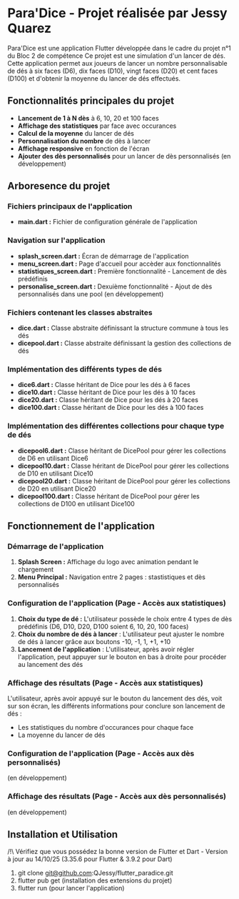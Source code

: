 # Para'Dice - Projet réalisée par Jessy Quarez

Para'Dice est une application Flutter développée dans le cadre du projet n°1 du Bloc 2 de compétence
Ce projet est une simulation d'un lancer de dés. 
Cette application permet aux joueurs de lancer un nombre personnalisable de dés à six faces (D6), dix faces (D10), vingt faces (D20) et cent faces (D100) et d'obtenir la moyenne du lancer de dés effectués.

## Fonctionnalités principales du projet
- **Lancement de 1 à N dès** à 6, 10, 20 et 100 faces
- **Affichage des statistiques** par face avec occurances
- **Calcul de la moyenne** du lancer de dés
- **Personnalisation du nombre** de dès à lancer
- **Affichage responsive** en fonction de l'écran
- **Ajouter des dès personnalisés** pour un lancer de dès personnalisés (en développement)

## Arboresence du projet

### Fichiers principaux de l'application
- **main.dart :** Fichier de configuration générale de l'application

### Navigation sur l'application
- **splash_screen.dart :** Écran de démarrage de l'application
- **menu_screen.dart :** Page d'accueil pour accèder aux fonctionnalités
- **statistiques_screen.dart :** Première fonctionnalité - Lancement de dès prédéfinis
- **personalise_screen.dart :** Dexuième fonctionnalité - Ajout de dès personnalisés dans une pool (en développement)

### Fichiers contenant les classes abstraites
- **dice.dart :** Classe abstraite définissant la structure commune à tous les dés
- **dicepool.dart :** Classe abstraite définissant la gestion des collections de dés

### Implémentation des différents types de dés
- **dice6.dart :** Classe héritant de Dice pour les dés à 6 faces
- **dice10.dart :** Classe héritant de Dice pour les dés à 10 faces
- **dice20.dart :** Classe héritant de Dice pour les dés à 20 faces
- **dice100.dart :** Classe héritant de Dice pour les dés à 100 faces

### Implémentation des différentes collections pour chaque type de dés
- **dicepool6.dart :** Classe héritant de DicePool pour gérer les collections de D6 en utilisant Dice6
- **dicepool10.dart :** Classe héritant de DicePool pour gérer les collections de D10 en utilisant Dice10
- **dicepool20.dart :** Classe héritant de DicePool pour gérer les collections de D20 en utilisant Dice20
- **dicepool100.dart :** Classe héritant de DicePool pour gérer les collections de D100 en utilisant Dice100

## Fonctionnement de l'application

### Démarrage de l'application
1) **Splash Screen :** Affichage du logo avec animation pendant le chargement
2) **Menu Principal :** Navigation entre 2 pages : stastistiques et dès personnalisés

### Configuration de l'application (Page - Accès aux statistiques)
1) **Choix du type de dé :** L'utilisateur possède le choix entre 4 types de dès prédéfinis (D6, D10, D20, D100 soient 6, 10, 20, 100 faces)
2) **Choix du nombre de dés à lancer** : L'utilisateur peut ajuster le nombre de dés à lancer grâce aux boutons -10, -1, 1, +1, +10
3) **Lancement de l'application** : L'utilisateur, après avoir régler l'application, peut appuyer sur le bouton en bas à droite pour procéder au lancement des dés

### Affichage des résultats (Page - Accès aux statistiques)
L'utilisateur, après avoir appuyé sur le bouton du lancement des dés, voit sur son écran, les différents informations pour conclure son lancement de dés :
- Les statistiques du nombre d'occurances pour chaque face
- La moyenne du lancer de dés

### Configuration de l'application (Page - Accès aux dès personnalisés)
(en développement)

### Affichage des résultats (Page - Accès aux dès personnalisés)
(en développement)

## Installation et Utilisation
/!\ Vérifiez que vous possédez la bonne version de Flutter et Dart - Version à jour au 14/10/25 (3.35.6 pour Flutter & 3.9.2 pour Dart)
1) git clone git@github.com:QJessy/flutter_paradice.git
2) flutter pub get (installation des extensions du projet)
3) flutter run (pour lancer l'application)
